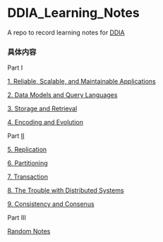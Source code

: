 # DDIA_Learning_Notes
A repo to record learning notes for [DDIA](https://learning.oreilly.com/library/view/Designing+Data-Intensive+Applications/9781491903063/)

### 具体内容
Part I 

[1. Reliable, Scalable, and Maintainable Applications](https://github.com/startoday/DDIA_Learning_Notes/blob/main/Part1_ch1.md)

[2. Data Models and Query Languages](https://github.com/startoday/DDIA_Learning_Notes/blob/main/Part1_ch2.md)

[3. Storage and Retrieval](https://github.com/startoday/DDIA_Learning_Notes/blob/main/Part1_ch3.md)

[4. Encoding and Evolution](https://github.com/startoday/DDIA_Learning_Notes/blob/main/Part1_ch4.md)

Part [II](https://github.com/startoday/DDIA_Learning_Notes/blob/main/Part2_Intro.md)

[5. Replication](https://github.com/startoday/DDIA_Learning_Notes/blob/main/Part2_ch5.md)

[6. Partitioning](https://github.com/startoday/DDIA_Learning_Notes/blob/main/Part2_ch6.md)

[7. Transaction](https://github.com/startoday/DDIA_Learning_Notes/blob/main/Part2_ch7.md)

[8. The Trouble with Distributed Systems](https://github.com/startoday/DDIA_Learning_Notes/blob/main/Part2_ch8.md)

[9. Consistency and Consenus](https://github.com/startoday/DDIA_Learning_Notes/blob/main/Part2_ch9.md)

Part III


[Random Notes](https://github.com/startoday/DDIA_Learning_Notes/blob/main/randomNotes.md)
